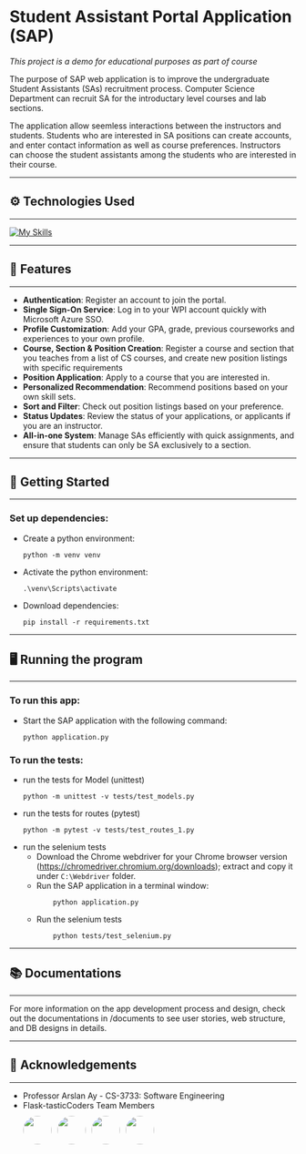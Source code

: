 # Student Assistant Portal Application (SAP)
*This project is a demo for educational purposes as part of course*

The purpose of SAP web application is to improve the undergraduate Student Assistants (SAs) recruitment process. Computer Science Department can recruit SA for the introductary level courses and lab sections.

The application allow seemless interactions between the instructors and students. Students who are interested in SA positions can create accounts, and enter contact information as well as course preferences. Instructors can choose the student assistants among the students who are interested in their course.

------------------------
## ⚙️ Technologies Used
-----------------------
[![My Skills](https://skillicons.dev/icons?i=js,html,css,flask,aws,docker,selenium,azure,bootstrap,postgres,figma)](https://skillicons.dev)

------------------------
## 🌟 Features
-----------------------
- **Authentication**: Register an account to join the portal.
- **Single Sign-On Service**: Log in to your WPI account quickly with Microsoft Azure SSO.
- **Profile Customization**: Add your GPA, grade, previous courseworks and experiences to your own profile.
- **Course, Section & Position Creation**: Register a course and section that you teaches from a list of CS courses, and create new position listings with specific requirements
- **Position Application**: Apply to a course that you are interested in.
- **Personalized Recommendation**: Recommend positions based on your own skill sets.
- **Sort and Filter**: Check out position listings based on your preference.
- **Status Updates**: Review the status of your applications, or applicants if you are an instructor.
- **All-in-one System**: Manage SAs efficiently with quick assignments, and ensure that students can only be SA exclusively to a section.

------------------------
## 🚀 Getting Started
-----------------------

### Set up dependencies:
- Create a python environment:
    ```
    python -m venv venv
    ```
- Activate the python environment:
    ```
    .\venv\Scripts\activate
    ```
- Download dependencies:
    ```
    pip install -r requirements.txt
    ```

------------------------
## 🖥️ Running the program
-----------------------

### To run this app:
- Start the SAP application with the following command:
    ```
    python application.py
    ```

### To run the tests:
- run the tests for Model (unittest)
    ``` 
    python -m unittest -v tests/test_models.py 
    ```
- run the tests for routes (pytest)
    ```
    python -m pytest -v tests/test_routes_1.py
    ```
- run the selenium tests
    * Download the Chrome webdriver for your Chrome browser version (https://chromedriver.chromium.org/downloads); extract and copy it under `C:\Webdriver` folder.
    * Run the SAP application in a terminal window: 
        ```
            python application.py
        ```
    * Run the selenium tests
        ```
            python tests/test_selenium.py
        ```

------------------------
## 📚 Documentations
-----------------------
For more information on the app development process and design, check out the documentations in /documents to see user stories, web structure, and DB designs in details.

------------------------
## 🙏 Acknowledgements
-----------------------
- Professor Arslan Ay - CS-3733: Software Engineering
- Flask-tasticCoders Team Members  
    <div style="display: flex; gap: 10px; margin-top: 10px;">
        <a href="https://github.com/iamkdao">
            <img src="https://github.com/iamkdao.png" width="50" style="border-radius: 25px; overflow: hidden;">
        </a>
        <a href="https://github.com/dhoangquan1">
            <img src="https://github.com/dhoangquan1.png" width="50" style="border-radius: 25px; overflow: hidden;">
        </a>
        <a href="https://github.com/samnguyen3115">
            <img src="https://github.com/samnguyen3115.png" width="50" style="border-radius: 25px; overflow: hidden;">
        </a>
        <a href="https://github.com/wolflieu201105">
            <img src="https://github.com/wolflieu201105.png" width="50" style="border-radius: 25px; overflow: hidden;">
        </a>
    </div>